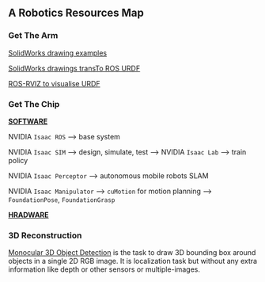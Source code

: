## A Robotics Resources Map

### Get The Arm

[SolidWorks drawing examples](https://grabcad.com/)

[SolidWorks drawings transTo ROS URDF](https://github.com/ros/solidworks_urdf_exporter)

[ROS-RVIZ to visualise URDF](http://docs.ros.org/en/jazzy/Tutorials/Intermediate/URDF/Building-a-Visual-Robot-Model-with-URDF-from-Scratch.html)

### Get The Chip 

**[SOFTWARE](https://developer.nvidia.com/isaac)**

NVIDIA `Isaac ROS` -->  base system

NVIDIA `Isaac SIM` --> design, simulate, test --> NVIDIA `Isaac Lab` --> train policy

NVIDIA `Isaac Perceptor` -->  autonomous mobile robots SLAM

NVIDIA `Isaac Manipulator` --> `cuMotion` for motion planning --> `FoundationPose`, `FoundationGrasp`

**[HRADWARE](https://www.nvidia.com/en-us/autonomous-machines/embedded-systems/)**



### 3D Reconstruction

[Monocular 3D Object Detection](https://github.com/open-mmlab/mmdetection3d) is the task to draw 3D bounding box around objects in a single 2D RGB image. It is localization task but without any extra information like depth or other sensors or multiple-images.

